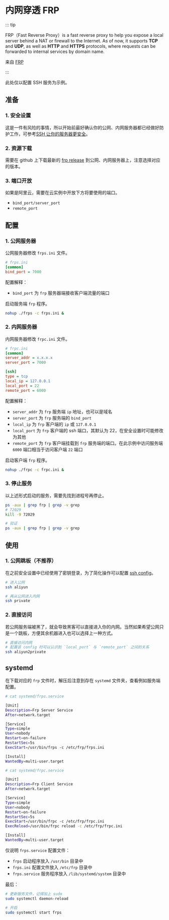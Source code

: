 # 内网穿透 FRP

::: tip

FRP（Fast Reverse Proxy）is a fast reverse proxy to help you expose a local server behind a NAT or firewall to the Internet. As of now, it supports **TCP** and **UDP**, as well as **HTTP** and **HTTPS** protocols, where requests can be forwarded to internal services by domain name.

来自 [FRP](https://github.com/fatedier/frp)

:::

此处仅以配置 SSH 服务为示例。

## 准备

### 1. 安全设置

这是一件有风险的事情，所以开始前最好确认你的公网、内网服务器都已经做好防护工作，可参考[SSH 让你的服务器更安全](/os/linux/ssh-makes-your-server-more-secure.html)。

### 2. 资源下载

需要在 github 上下载最新的 [frp release](https://github.com/fatedier/frp/releases) 到公网、内网服务器上，注意选择对应的版本。

### 3. 端口开放

如果是阿里云，需要在云实例中开放下方将要使用的端口。

+ `bind_port/server_port`
+ `remote_port`

## 配置

### 1. 公网服务器

公网服务器修改 `frps.ini` 文件。

```ini
# frps.ini
[common]
bind_port = 7000
```

配置解释：

+ `bind_port` 为 `frp` 服务器端接收客户端流量的端口

启动服务端 `frp` 程序。

```bash
nohup ./frps -c frps.ini &
```

### 2. 内网服务器

内网服务器修改 `frpc.ini` 文件。

```ini
# frpc.ini
[common]
server_addr = x.x.x.x
server_port = 7000

[ssh]
type = tcp
local_ip = 127.0.0.1
local_port = 22
remote_port = 6000
```

配置解释：

+ `server_addr` 为 `frp` 服务端 `ip` 地址，也可以是域名
+ `server_port` 为 `frp` 服务端的 `bind_port`
+ `local_ip` 为 `frp` 客户端的 `ip` 或 `127.0.0.1`
+ `local_port` 为 `frp` 客户端的 ssh 端口，其默认为 22，在安全设置时可能修改为其他
+ `remote_port` 为 `frp` 客户端挂载到 `frp` 服务端的端口。在此示例中访问服务端 `6000` 端口相当于访问客户端 `22` 端口

启动客户端 `frp` 程序。

```bash
nohup ./frpc -c frpc.ini &
```

### 3. 停止服务

以上述形式启动的服务，需要先找到进程号再停止。

```bash
ps -aux | grep frp | grep -v grep
# 72029
kill -9 72029

# 验证
ps -aux | grep frp | grep -v grep
```

## 使用

### 1. 公网跳板（不推荐）

在之前安全设置中已经使用了密钥登录，为了简化操作可以配置 [ssh config](/os/linux/login-with-rsa-key.html#快速访问服务器)。

```bash
# 进入公网
ssh aliyun

# 再从公网进入内网
ssh private
```

### 2. 直接访问

若公网服务端被黑了，就会导致黑客可以直接进入你的内网。当然如果希望公网只是一个跳板，方便其余机器进入也可以选择上一种方式。

```bash
# 直接访问内网
# 配置该 config 时可以认识到 `local_port` 与 `remote_port` 之间的关系
ssh aliyun2private
```

## systemd

在下载对应的 `frp` 文件时，解压后注意到存在 `systemd` 文件夹，查看例如服务端配置。

```bash
# cat systemd/frps.service

[Unit]
Description=Frp Server Service
After=network.target

[Service]
Type=simple
User=nobody
Restart=on-failure
RestartSec=5s
ExecStart=/usr/bin/frps -c /etc/frp/frps.ini

[Install]
WantedBy=multi-user.target

# cat systemd/frpc.service

[Unit]
Description=Frp Client Service
After=network.target

[Service]
Type=simple
User=nobody
Restart=on-failure
RestartSec=5s
ExecStart=/usr/bin/frpc -c /etc/frp/frpc.ini
ExecReload=/usr/bin/frpc reload -c /etc/frp/frpc.ini

[Install]
WantedBy=multi-user.target
```

仅说明 `frps.service` 配置文件：

+ `frps` 启动程序放入 `/usr/bin` 目录中
+ `frps.ini` 配置文件放入 `/etc/frp` 目录中
+ `frps.service` 服务程序放入 `/lib/systemd/system` 目录中

最后：

```bash
# 更新服务文件，记得加上 sudo
sudo systemctl daemon-reload

# 开启
sudo systemctl start frps
```
